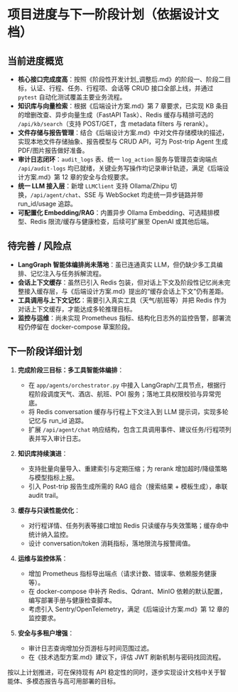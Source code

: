 # 项目进度与下一阶段计划（依据设计文档）

## 当前进度概览

- **核心接口完成度高**：按照《阶段性开发计划_调整后.md》的阶段一、阶段二目标，认证、行程、任务、行程项、会话等 CRUD 接口全部上线，并通过 `pytest` 自动化测试覆盖主要业务流程。
- **知识库与向量检索**：根据《后端设计方案.md》第 7 章要求，已实现 KB 条目的增删改查、异步向量生成（FastAPI Task）、Redis 缓存与精排可选的 `/api/kb/search`（支持 POST/GET，含 metadata filters 与 rerank）。
- **文件存储与报告管理**：结合《后端设计方案.md》中对文件存储模块的描述，实现本地文件存储抽象、报告模型与 CRUD API，可为 Post-trip Agent 生成 PDF/图片报告做好准备。
- **审计日志闭环**：`audit_logs` 表、统一 `log_action` 服务与管理员查询端点 `/api/audit-logs` 均已就绪，关键业务写操作均记录审计轨迹，满足《后端设计方案.md》第 12 章的安全与合规要求。
- **统一 LLM 接入层**：新增 `LLMClient` 支持 Ollama/Zhipu 切换，`/api/agent/chat`、SSE 与 WebSocket 均走统一异步链路并带 run_id/usage 追踪。
- **可配置化 Embedding/RAG**：内置异步 Ollama Embedding、可选精排模型、Redis 限流/缓存与健康检查，后续可扩展至 OpenAI 或其他后端。

## 待完善 / 风险点

- **LangGraph 智能体编排尚未落地**：虽已连通真实 LLM，但仍缺少多工具编排、记忆注入与任务拆解流程。
- **会话上下文缓存**：虽然已引入 Redis 包装，但对话上下文及阶段性记忆尚未完整接入缓存层，与《后端设计方案.md》提出的“缓存会话上下文”仍有差距。
- **工具调用与上下文记忆**：需要引入真实工具（天气/航班等）并把 Redis 作为对话上下文缓存，才能达成多轮推理目标。
- **监控与运维**：尚未实现 Prometheus 指标、结构化日志外的监控告警，部署流程仍停留在 docker-compose 草案阶段。

## 下一阶段详细计划

1. **完成阶段三目标：多工具智能体编排**：
   - 在 `app/agents/orchestrator.py` 中接入 LangGraph/工具节点，根据行程阶段调度天气、酒店、航班、POI 服务；落地工具权限校验与异常兜底。
   - 将 Redis conversation 缓存与行程上下文注入到 LLM 提示词，实现多轮记忆与 run_id 追踪。
   - 扩展 `/api/agent/chat` 响应结构，包含工具调用事件、建议任务/行程项列表并写入审计日志。

2. **知识库持续演进**：
   - 支持批量向量导入、重建索引与定期压缩；为 rerank 增加超时/降级策略与模型指标上报。
   - 引入 Post-trip 报告生成所需的 RAG 组合（搜索结果 + 模板生成），串联 audit trail。

3. **缓存与只读性能优化**：
   - 对行程详情、任务列表等接口增加 Redis 只读缓存与失效策略；缓存命中统计纳入监控。
   - 设计 conversation/token 消耗指标，落地限流与报警阈值。

4. **运维与监控体系**：
   - 增加 Prometheus 指标导出端点（请求计数、错误率、依赖服务健康等）。
   - 在 docker-compose 中补齐 Redis、Qdrant、MinIO 依赖的默认配置，编写部署手册与健康检查脚本。
   - 考虑引入 Sentry/OpenTelemetry，满足《后端设计方案.md》第 12 章的监控要求。

5. **安全与多租户增强**：
   - 审计日志查询增加分页游标与时间范围过滤。
   - 在《技术选型方案.md》建议下，评估 JWT 刷新机制与密码找回流程。

按以上计划推进，可在保持现有 API 稳定性的同时，逐步实现设计文档中关于智能体、多模态报告与高可用部署的目标。
